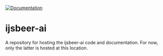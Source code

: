 [![Documentation](https://img.shields.io/badge/doc-stable-blue.svg)](https://keithwm.github.io/ijsbeer-ai/stable/)

# ijsbeer-ai
A repository for hosting the ijsbeer-ai code and documentation. For now, only the latter is hosted at this location.
